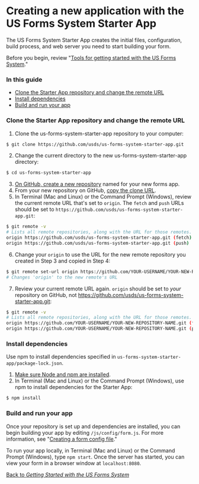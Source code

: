 # Creating a new application with the US Forms System Starter App

The US Forms System Starter App creates the initial files, configuration, build process, and web server you need to start building your form.

Before you begin, review "[Tools for getting started with the US Forms System](tools-for-getting-started-with-the-us-forms-system.md)."

### In this guide

- [Clone the Starter App repository and change the remote URL](#clone-the-starter-app-repository-and-change-the-remote-url)
- [Install dependencies](#install-dependencies)
- [Build and run your app](#build-and-run-your-app)

### Clone the Starter App repository and change the remote URL

1. Clone the us-forms-system-starter-app repository to your computer:
```bash
$ git clone https://github.com/usds/us-forms-system-starter-app.git
```
2. Change the current directory to the new us-forms-system-starter-app directory:
```bash
$ cd us-forms-system-starter-app
```
3. [On GitHub, create a new repository](https://help.github.com/articles/creating-a-new-repository/) named for your new forms app.
4. From your new repository on GitHub, [copy the clone URL](https://help.github.com/articles/cloning-a-repository/).
5. In Terminal (Mac and Linux) or the Command Prompt (Windows), review the current remote URL that's set to `origin`. The `fetch` and `push` URLs should be set to `https://github.com/usds/us-forms-system-starter-app.git`:
```bash
$ git remote -v
# Lists all remote repositories, along with the URL for those remotes.
origin https://github.com/usds/us-forms-system-starter-app.git (fetch)
origin https://github.com/usds/us-forms-system-starter-app.git (push)
```
6. Change your `origin` to use the URL for the new remote repository you created in Step 3 and copied in Step 4:
```bash
$ git remote set-url origin https://github.com/YOUR-USERNAME/YOUR-NEW-REPOSITORY-NAME.git
# Changes 'origin' to the new remote's URL
```
7. Review your current remote URL again. `origin` should be set to *your* repository on GitHub, not https://github.com/usds/us-forms-system-starter-app.git:
```bash
$ git remote -v
# Lists all remote repositories, along with the URL for those remotes.
origin https://github.com/YOUR-USERNAME/YOUR-NEW-REPOSITORY-NAME.git (fetch)
origin https://github.com/YOUR-USERNAME/YOUR-NEW-REPOSITORY-NAME.git (push)
```

### Install dependencies

Use npm to install dependencies specified in `us-forms-system-starter-app/package-lock.json`.

1. [Make sure Node and npm are installed](tools-for-getting-started-with-the-us-forms-system.md#node-js-and-npm).
2. In Terminal (Mac and Linux) or the Command Prompt (Windows), use npm to install dependencies for the Starter App:
```bash
$ npm install
```

### Build and run your app

Once your repository is set up and dependencies are installed, you can begin building your app by editing `/js/config/form.js`. For more information, see "[Creating a form config file](building-a-form/creating-a-form-config-file.md)."

To run your app locally, in Terminal (Mac and Linux) or the Command Prompt (Windows), type `npm start`. Once the server has started, you can view your form in a browser window at `localhost:8080`.

[Back to *Getting Started with the US Forms System*](README.md)
